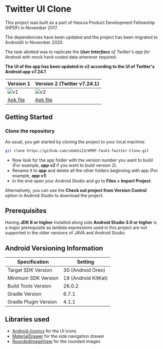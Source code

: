 # Twitter UI Clone

This project was built as a part of Hasura Product Development Fellowship (HPDF) in November 2017.

The dependencies have been updated and the project has been migrated to AndroidX in November 2020.

The task allotted was to replicate the _**User Interface** of Twitter's app for Android_ with mock hard-coded data wherever required.

**The UI of the app has been updated in v2 according to the UI of Twitter's Android app v7.24.1**

| Version 1                         | Version 2 (Twitter v7.24.1)       |
| --------------------------------- | --------------------------------- |
| ![v1](media/twitter-ui-v1.gif)    | ![v2](media/twitter-ui-v2.gif)    |
| [Apk file](apks/v1/app-debug.apk) | [Apk file](apks/v2/app-debug.apk) |

## Getting Started

### Clone the repository

As usual, you get started by cloning the project to your local machine:

```bash
git clone https://github.com/sdabhi23/HPDF-Task1-Twitter-Clone.git
```

- Now look for the app folder with the version number you want to build (For example, **_app v2_** if you want to build version 2).
- Rename it to **_app_** and delete all the other folders beginning with app (For example, **_app v1_**)
- In the end open your Android Studio and go to **Files > Import Project**.

Alternatively, you can use the **Check out project from Version Control** option in Android Studio to download the project.

## Prerequisites

Having **JDK 8 or higher** installed along side **Android Studio 3.0 or higher** is a major prerequisite as lambda expressions used in this project are not supported in the older versions of JAVA and Android Studio.

## Android Versioning Information

| Specification         | Setting             |
| --------------------- | ------------------- |
| Target SDK Version    | 30 (Android Oreo)   |
| Minimum SDK Version   | 19 (Android KitKat) |
| Build Tools Version   | 26.0.2              |
| Gradle Version        | 6.7.1               |
| Gradle Plugin Version | 4.1.1               |

## Libraries used

- [Android-Iconics](https://github.com/mikepenz/Android-Iconics) for the UI icons
- [MaterialDrawer](https://github.com/mikepenz/MaterialDrawer) for the side navigation drawer
- [RoundedImageView](https://github.com/vinc3m1/RoundedImageView) for the rounded images
